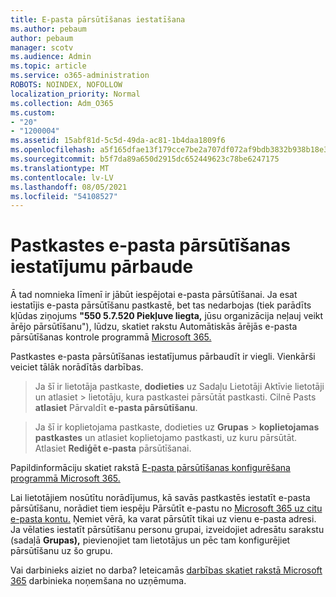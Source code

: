 ```yaml
---
title: E-pasta pārsūtīšanas iestatīšana
ms.author: pebaum
author: pebaum
manager: scotv
ms.audience: Admin
ms.topic: article
ms.service: o365-administration
ROBOTS: NOINDEX, NOFOLLOW
localization_priority: Normal
ms.collection: Adm_O365
ms.custom:
- "20"
- "1200004"
ms.assetid: 15abf81d-5c5d-49da-ac81-1b4daa1809f6
ms.openlocfilehash: a5f165dfae13f179cce7be2a707df072af9bdb3832b938b18e3e023daa756b79
ms.sourcegitcommit: b5f7da89a650d2915dc652449623c78be6247175
ms.translationtype: MT
ms.contentlocale: lv-LV
ms.lasthandoff: 08/05/2021
ms.locfileid: "54108527"
---
```

# <a name="check-the-email-forwarding-settings-for-a-mailbox"></a>Pastkastes e-pasta pārsūtīšanas iestatījumu pārbaude

Ā tad nomnieka līmenī ir jābūt iespējotai e-pasta pārsūtīšanai. Ja esat iestatījis e-pasta pārsūtīšanu pastkastē, bet tas nedarbojas (tiek parādīts kļūdas ziņojums **"550 5.7.520 Piekļuve liegta,** jūsu organizācija neļauj veikt ārējo pārsūtīšanu"), lūdzu, skatiet rakstu Automātiskās ārējās e-pasta pārsūtīšanas kontrole programmā [Microsoft 365.](https://docs.microsoft.com/microsoft-365/security/office-365-security/external-email-forwarding?view=o365-worldwide)

Pastkastes e-pasta pārsūtīšanas iestatījumus pārbaudīt ir viegli. Vienkārši veiciet tālāk norādītās darbības.
  
> Ja šī ir lietotāja pastkaste, **dodieties** uz Sadaļu Lietotāji Aktīvie lietotāji un atlasiet \>  lietotāju, kura pastkastei pārsūtāt pastkasti. Cilnē Pasts **atlasiet** Pārvaldīt **e-pasta pārsūtīšanu**.

> Ja šī ir koplietojama pastkaste, dodieties uz **Grupas** \> **koplietojamas pastkastes** un atlasiet koplietojamo pastkasti, uz kuru pārsūtāt. Atlasiet **Rediģēt e-pasta** pārsūtīšanai.

Papildinformāciju skatiet rakstā [E-pasta pārsūtīšanas konfigurēšana programmā Microsoft 365.](https://docs.microsoft.com/microsoft-365/admin/email/configure-email-forwarding)
  
Lai lietotājiem nosūtītu norādījumus, kā savās pastkastēs iestatīt e-pasta pārsūtīšanu, norādiet tiem iespēju Pārsūtīt e-pastu no [Microsoft 365 uz citu e-pasta kontu.](https://support.office.com/article/Forward-email-from-Office-365-to-another-email-account-1ed4ee1e-74f8-4f53-a174-86b748ff6a0e) Ņemiet vērā, ka varat pārsūtīt tikai uz vienu e-pasta adresi. Ja vēlaties iestatīt pārsūtīšanu personu grupai, izveidojiet adresātu sarakstu (sadaļā **Grupas),** pievienojiet tam lietotājus un pēc tam konfigurējiet pārsūtīšanu uz šo grupu.
  
Vai darbinieks aiziet no darba? Ieteicamās [darbības skatiet rakstā Microsoft 365](https://docs.microsoft.com/microsoft-365/admin/add-users/remove-former-employee) darbinieka noņemšana no uzņēmuma.